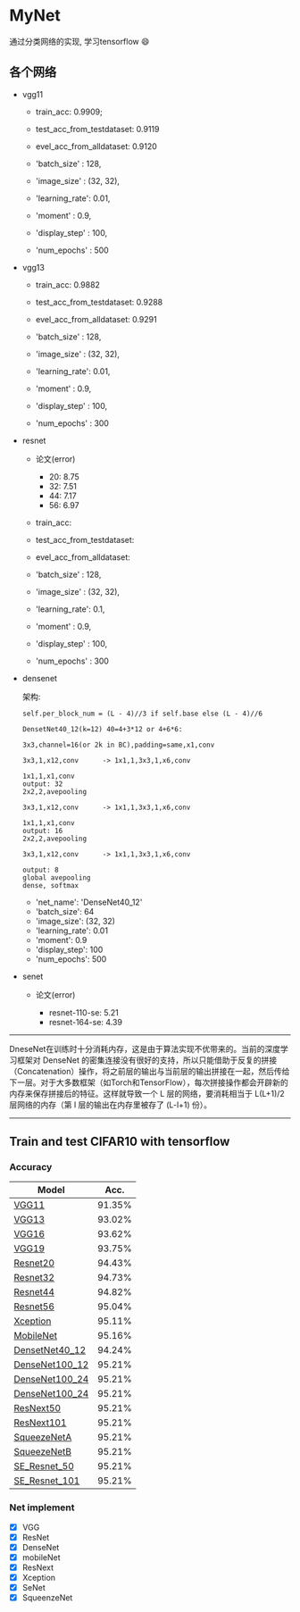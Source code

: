 # MyNet

通过分类网络的实现, 学习tensorflow :smile:

## 各个网络

* vgg11

    * train_acc: 0.9909;
    * test_acc_from_testdataset: 0.9119
    * evel_acc_from_alldataset: 0.9120

    * 'batch_size'   : 128,
    * 'image_size'   : (32, 32),
    * 'learning_rate': 0.01,
    * 'moment'       : 0.9,
    * 'display_step' : 100,
    * 'num_epochs'   : 500

* vgg13

    * train_acc: 0.9882
    * test_acc_from_testdataset: 0.9288
    * evel_acc_from_alldataset: 0.9291

    * 'batch_size'   : 128,
    * 'image_size'   : (32, 32),
    * 'learning_rate': 0.01,
    * 'moment'       : 0.9,
    * 'display_step' : 100,
    * 'num_epochs'   : 300

* resnet
    
    * 论文(error)
        
        * 20: 8.75
        * 32: 7.51
        * 44: 7.17
        * 56: 6.97
        
    * train_acc: 
    * test_acc_from_testdataset: 
    * evel_acc_from_alldataset: 

    * 'batch_size'   : 128,
    * 'image_size'   : (32, 32),
    * 'learning_rate': 0.1,
    * 'moment'       : 0.9,
    * 'display_step' : 100,
    * 'num_epochs'   : 300
    
* densenet

    架构:
    ```
    self.per_block_num = (L - 4)//3 if self.base else (L - 4)//6

    DensetNet40_12(k=12) 40=4+3*12 or 4+6*6:
    
    3x3,channel=16(or 2k in BC),padding=same,x1,conv
    
    3x3,1,x12,conv      -> 1x1,1,3x3,1,x6,conv
    
    1x1,1,x1,conv
    output: 32
    2x2,2,avepooling
    
    3x3,1,x12,conv      -> 1x1,1,3x3,1,x6,conv
    
    1x1,1,x1,conv
    output: 16
    2x2,2,avepooling
    
    3x3,1,x12,conv      -> 1x1,1,3x3,1,x6,conv
    
    output: 8
    global avepooling
    dense, softmax
    ```
    * 'net_name': 'DenseNet40_12'
    * 'batch_size': 64
    * 'image_size': (32, 32)
    * 'learning_rate': 0.01
    * 'moment': 0.9
    * 'display_step': 100
    * 'num_epochs': 500
    
* senet
    
    * 论文(error)
        
        * resnet-110-se: 5.21
        * resnet-164-se: 4.39
        
---

DneseNet在训练时十分消耗内存，这是由于算法实现不优带来的。当前的深度学习框架对 DenseNet 的密集连接没有很好的支持，所以只能借助于反复的拼接（Concatenation）操作，将之前层的输出与当前层的输出拼接在一起，然后传给下一层。对于大多数框架（如Torch和TensorFlow），每次拼接操作都会开辟新的内存来保存拼接后的特征。这样就导致一个 L 层的网络，要消耗相当于 L(L+1)/2 层网络的内存（第 l 层的输出在内存里被存了 (L-l+1) 份）。

---

## Train and test CIFAR10 with tensorflow

### Accuracy

| Model             | Acc.        |
| ----------------- | ----------- |
| [VGG11](https://arxiv.org/abs/1409.1556)              | 91.35%      |
| [VGG13](https://arxiv.org/abs/1409.1556)          | 93.02%      |
| [VGG16](https://arxiv.org/abs/1409.1556)          | 93.62%      |
| [VGG19](https://arxiv.org/abs/1409.1556)         | 93.75%      |
| [Resnet20](https://arxiv.org/abs/1512.03385)       | 94.43%      |
| [Resnet32](https://arxiv.org/abs/1512.03385)  | 94.73%      |
| [Resnet44](https://arxiv.org/abs/1512.03385)  | 94.82%      |
| [Resnet56](https://arxiv.org/abs/1512.03385)       | 95.04%      |
| [Xception](https://arxiv.org/abs/1610.02357)    | 95.11%      |
| [MobileNet](https://arxiv.org/abs/1704.04861)             | 95.16%      |
| [DensetNet40_12](https://arxiv.org/abs/1608.06993) | 94.24% |
| [DenseNet100_12](https://arxiv.org/abs/1608.06993)| 95.21%  |
| [DenseNet100_24](https://arxiv.org/abs/1608.06993)| 95.21%  |
| [DenseNet100_24](https://arxiv.org/abs/1608.06993)| 95.21%  |
| [ResNext50](https://arxiv.org/abs/1611.05431)| 95.21%  |
| [ResNext101](https://arxiv.org/abs/1611.05431)| 95.21%  |
| [SqueezeNetA](https://arxiv.org/abs/1602.07360)| 95.21%  |
| [SqueezeNetB](https://arxiv.org/abs/1602.07360)| 95.21%  |
| [SE_Resnet_50](https://arxiv.org/abs/1709.01507)| 95.21%  |
| [SE_Resnet_101](https://arxiv.org/abs/1709.01507)| 95.21%  |


### Net implement
- [x] VGG
- [x] ResNet
- [x] DenseNet
- [x] mobileNet
- [x] ResNext
- [x] Xception
- [x] SeNet
- [x] SqueenzeNet 